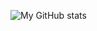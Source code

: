 ![My GitHub stats](https://github-readme-stats.vercel.app/api?username=th4tunkn0wndud3&show_icons=true&theme=dark)
